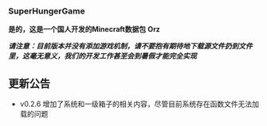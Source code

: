 ### SuperHungerGame
**是的，这是一个国人开发的Minecraft数据包**
**Orz**

***请注意：目前版本并没有添加游戏机制，请不要抱有期待地下载源文件扔到文件里，这毫无意义，我们的开发工作甚至会到暑假才能完全实现***

## 更新公告
- v0.2.6 增加了系统和一级箱子的相关内容，尽管目前系统存在函数文件无法加载的问题
